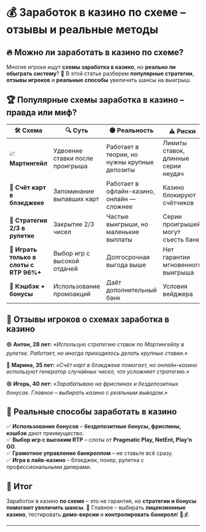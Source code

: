 # 💰 Заработок в казино по схеме – отзывы и реальные методы  

## 🔥 Можно ли **заработать в казино по схеме**?  

Многие игроки ищут **схемы заработка в казино**, но **реально ли обыграть систему**? 🎰 В этой статье разберем **популярные стратегии**, **отзывы игроков** и **реальные способы** увеличить шансы на выигрыш.  

## 🏆 Популярные схемы заработка в казино – правда или миф?  

| 🛠️ Схема | 🔍 Суть | 🟢 Реальность | ⚠️ Риски |
|------------|------------|----------------|--------------|
| 📈 **Мартингейл** | Удвоение ставки после проигрыша | Работает в теории, но нужны крупные депозиты | Лимиты ставок, длинные серии неудач |
| 🎲 **Счёт карт в блэкджеке** | Запоминание выпавших карт | Работает в офлайн-казино, онлайн — сложнее | Казино блокируют счётчиков |
| 🎡 **Стратегия 2/3 в рулетке** | Закрытие 2/3 чисел | Частые выигрыши, но маленькие выплаты | Серии проигрышей могут съесть банк |
| 🎰 **Играть только в слоты с RTP 96%+** | Выбор игр с высокой отдачей | Долгосрочная выгода выше | Нет гарантии мгновенного выигрыша |
| 🚀 **Кэшбэк + бонусы** | Использование промоакций | Даёт дополнительный банк | Условия вейджера |

## 📝 Отзывы игроков о схемах заработка в казино  

🟢 **Антон, 28 лет:** *«Использую стратегию ставок по Мартингейлу в рулетке. Работает, но иногда приходилось делать крупные ставки.»*  

🔴 **Марина, 35 лет:** *«Счёт карт в блэкджеке помогает, но онлайн-казино используют генератор случайных чисел, что усложняет стратегию.»*  

🟢 **Игорь, 40 лет:** *«Зарабатываю на фриспинах и бездепозитных бонусах. Главное – выбирать казино с реальным выводом.»*  

## 🎁 Реальные способы заработать в казино  

✅ **Использование бонусов** – **бездепозитные бонусы, фриспины, кэшбэк** дают преимущество.  
✅ **Выбор игр с высоким RTP** – слоты от **Pragmatic Play, NetEnt, Play’n GO**.  
✅ **Грамотное управление банкроллом** – не ставьте всё сразу.  
✅ **Игра в лайв-казино** – блэкджек, покер, рулетка с профессиональными дилерами.  

## 🎯 Итог  

Заработок в казино **по схеме** – это не гарантия, но **стратегии и бонусы помогают увеличить шансы**. 🚀 Главное – выбирать **лицензионные казино**, тестировать **демо-версии** и **контролировать банкролл**! 🎰💰  

---


